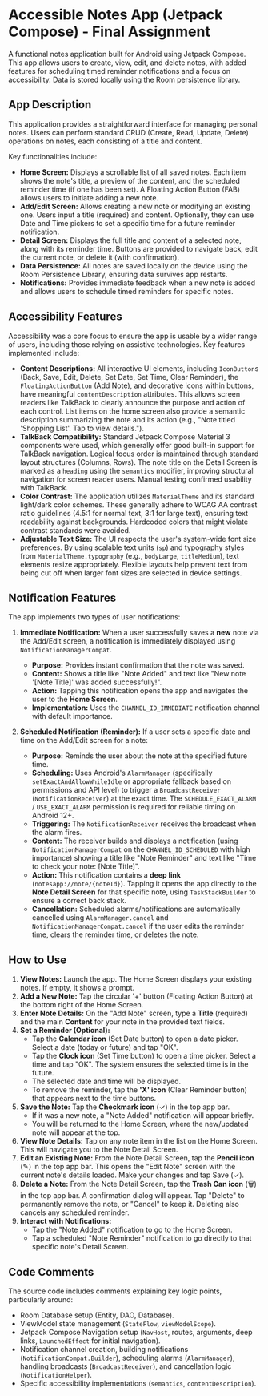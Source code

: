 # Accessible Notes App (Jetpack Compose) - Final Assignment

A functional notes application built for Android using Jetpack Compose. This app allows users to create, view, edit, and delete notes, with added features for scheduling timed reminder notifications and a focus on accessibility. Data is stored locally using the Room persistence library.

## App Description

This application provides a straightforward interface for managing personal notes. Users can perform standard CRUD (Create, Read, Update, Delete) operations on notes, each consisting of a title and content.

Key functionalities include:
*   **Home Screen:** Displays a scrollable list of all saved notes. Each item shows the note's title, a preview of the content, and the scheduled reminder time (if one has been set). A Floating Action Button (FAB) allows users to initiate adding a new note.
*   **Add/Edit Screen:** Allows creating a new note or modifying an existing one. Users input a title (required) and content. Optionally, they can use Date and Time pickers to set a specific time for a future reminder notification.
*   **Detail Screen:** Displays the full title and content of a selected note, along with its reminder time. Buttons are provided to navigate back, edit the current note, or delete it (with confirmation).
*   **Data Persistence:** All notes are saved locally on the device using the Room Persistence Library, ensuring data survives app restarts.
*   **Notifications:** Provides immediate feedback when a new note is added and allows users to schedule timed reminders for specific notes.

## Accessibility Features

Accessibility was a core focus to ensure the app is usable by a wider range of users, including those relying on assistive technologies. Key features implemented include:

*   **Content Descriptions:** All interactive UI elements, including `IconButton`s (Back, Save, Edit, Delete, Set Date, Set Time, Clear Reminder), the `FloatingActionButton` (Add Note), and decorative icons within buttons, have meaningful `contentDescription` attributes. This allows screen readers like TalkBack to clearly announce the purpose and action of each control. List items on the home screen also provide a semantic description summarizing the note and its action (e.g., "Note titled 'Shopping List'. Tap to view details.").
*   **TalkBack Compatibility:** Standard Jetpack Compose Material 3 components were used, which generally offer good built-in support for TalkBack navigation. Logical focus order is maintained through standard layout structures (Columns, Rows). The note title on the Detail Screen is marked as a `heading` using the `semantics` modifier, improving structural navigation for screen reader users. Manual testing confirmed usability with TalkBack.
*   **Color Contrast:** The application utilizes `MaterialTheme` and its standard light/dark color schemes. These generally adhere to WCAG AA contrast ratio guidelines (4.5:1 for normal text, 3:1 for large text), ensuring text readability against backgrounds. Hardcoded colors that might violate contrast standards were avoided.
*   **Adjustable Text Size:** The UI respects the user's system-wide font size preferences. By using scalable text units (`sp`) and typography styles from `MaterialTheme.typography` (e.g., `bodyLarge`, `titleMedium`), text elements resize appropriately. Flexible layouts help prevent text from being cut off when larger font sizes are selected in device settings.

## Notification Features

The app implements two types of user notifications:

1.  **Immediate Notification:** When a user successfully saves a **new** note via the Add/Edit screen, a notification is immediately displayed using `NotificationManagerCompat`.
    *   **Purpose:** Provides instant confirmation that the note was saved.
    *   **Content:** Shows a title like "Note Added" and text like "New note '[Note Title]' was added successfully!".
    *   **Action:** Tapping this notification opens the app and navigates the user to the **Home Screen**.
    *   **Implementation:** Uses the `CHANNEL_ID_IMMEDIATE` notification channel with default importance.

2.  **Scheduled Notification (Reminder):** If a user sets a specific date and time on the Add/Edit screen for a note:
    *   **Purpose:** Reminds the user about the note at the specified future time.
    *   **Scheduling:** Uses Android's `AlarmManager` (specifically `setExactAndAllowWhileIdle` or appropriate fallback based on permissions and API level) to trigger a `BroadcastReceiver` (`NotificationReceiver`) at the exact time. The `SCHEDULE_EXACT_ALARM` / `USE_EXACT_ALARM` permission is required for reliable timing on Android 12+.
    *   **Triggering:** The `NotificationReceiver` receives the broadcast when the alarm fires.
    *   **Content:** The receiver builds and displays a notification (using `NotificationManagerCompat` on the `CHANNEL_ID_SCHEDULED` with high importance) showing a title like "Note Reminder" and text like "Time to check your note: [Note Title]".
    *   **Action:** This notification contains a **deep link** (`notesapp://note/{noteId}`). Tapping it opens the app directly to the **Note Detail Screen** for that specific note, using `TaskStackBuilder` to ensure a correct back stack.
    *   **Cancellation:** Scheduled alarms/notifications are automatically cancelled using `AlarmManager.cancel` and `NotificationManagerCompat.cancel` if the user edits the reminder time, clears the reminder time, or deletes the note.

## How to Use

1.  **View Notes:** Launch the app. The Home Screen displays your existing notes. If empty, it shows a prompt.
2.  **Add a New Note:** Tap the circular '+' button (Floating Action Button) at the bottom right of the Home Screen.
3.  **Enter Note Details:** On the "Add Note" screen, type a **Title** (required) and the main **Content** for your note in the provided text fields.
4.  **Set a Reminder (Optional):**
    *   Tap the **Calendar icon** (Set Date button) to open a date picker. Select a date (today or future) and tap "OK".
    *   Tap the **Clock icon** (Set Time button) to open a time picker. Select a time and tap "OK". The system ensures the selected time is in the future.
    *   The selected date and time will be displayed.
    *   To remove the reminder, tap the **'X' icon** (Clear Reminder button) that appears next to the time buttons.
5.  **Save the Note:** Tap the **Checkmark icon** (✓) in the top app bar.
    *   If it was a new note, a "Note Added" notification will appear briefly.
    *   You will be returned to the Home Screen, where the new/updated note will appear at the top.
6.  **View Note Details:** Tap on any note item in the list on the Home Screen. This will navigate you to the Note Detail Screen.
7.  **Edit an Existing Note:** From the Note Detail Screen, tap the **Pencil icon** (✎) in the top app bar. This opens the "Edit Note" screen with the current note's details loaded. Make your changes and tap Save (✓).
8.  **Delete a Note:** From the Note Detail Screen, tap the **Trash Can icon** (🗑️) in the top app bar. A confirmation dialog will appear. Tap "Delete" to permanently remove the note, or "Cancel" to keep it. Deleting also cancels any scheduled reminder.
9.  **Interact with Notifications:**
    *   Tap the "Note Added" notification to go to the Home Screen.
    *   Tap a scheduled "Note Reminder" notification to go directly to that specific note's Detail Screen.

## Code Comments

The source code includes comments explaining key logic points, particularly around:
*   Room Database setup (Entity, DAO, Database).
*   ViewModel state management (`StateFlow`, `viewModelScope`).
*   Jetpack Compose Navigation setup (`NavHost`, routes, arguments, deep links, `LaunchedEffect` for initial navigation).
*   Notification channel creation, building notifications (`NotificationCompat.Builder`), scheduling alarms (`AlarmManager`), handling broadcasts (`BroadcastReceiver`), and cancellation logic (`NotificationHelper`).
*   Specific accessibility implementations (`semantics`, `contentDescription`).